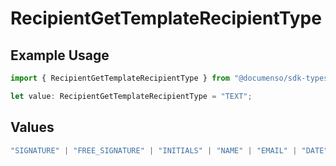 # RecipientGetTemplateRecipientType

## Example Usage

```typescript
import { RecipientGetTemplateRecipientType } from "@documenso/sdk-typescript/models/operations";

let value: RecipientGetTemplateRecipientType = "TEXT";
```

## Values

```typescript
"SIGNATURE" | "FREE_SIGNATURE" | "INITIALS" | "NAME" | "EMAIL" | "DATE" | "TEXT" | "NUMBER" | "RADIO" | "CHECKBOX" | "DROPDOWN"
```